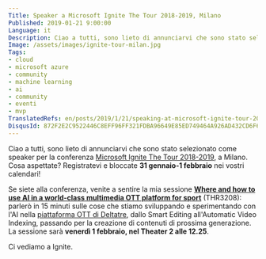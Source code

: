 ```yaml
---
Title: Speaker a Microsoft Ignite The Tour 2018-2019, Milano
Published: 2019-01-21 9:00:00
Language: it
Description: Ciao a tutti, sono lieto di annunciarvi che sono stato selezionato come speaker per la conferenza, a Milano.
Image: /assets/images/ignite-tour-milan.jpg
Tags:
- cloud
- microsoft azure
- community
- machine learning
- ai
- community
- eventi
- mvp
TranslatedRefs: en/posts/2019/1/21/speaking-at-microsoft-ignite-tour-2019.md
DisqusId: 872F2E2C9522446C8EFF96FF321FDBA96649E85ED749464A926AD432CD6F634C
---
```

Ciao a tutti, sono lieto di annunciarvi che sono stato selezionato come speaker per la conferenza <a href="https://www.microsoft.com/it-it/ignite-the-tour/milan" target="_blank">Microsoft Ignite The Tour 2018-2019</a>, a Milano. Cosa aspettate? Registratevi e bloccate **31 gennaio-1 febbraio** nei vostri calendari!

Se siete alla conferenza, venite a sentire la mia sessione **<a href="https://sessioncatalog.myignitetour.microsoft.com/milan" target="_blank">Where and how to use AI in a world-class multimedia OTT platform for sport</a>** (THR3208): parler&ograve; in 15 minuti sulle cose che stiamo sviluppando e sperimentando con l'AI nella <a href="https://www.deltatre.com/solutions/ott" target="_blank">piattaforma OTT di Deltatre</a>, dallo Smart Editing all'Automatic Video Indexing, passando per la creazione di contenuti di prossima generazione. La sessione sarà **venerd&igrave; 1 febbraio, nel Theater 2 alle 12.25**.

Ci vediamo a Ignite.